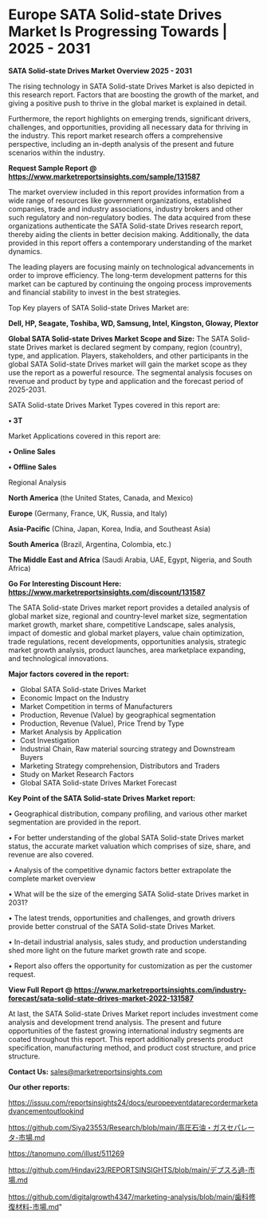 # Europe SATA Solid-state Drives Market Is Progressing Towards | 2025 - 2031

<Strong> SATA Solid-state Drives Market Overview 2025 - 2031</strong>

The rising technology in SATA Solid-state Drives Market is also depicted in this research report. Factors that are boosting the growth of the market, and giving a positive push to thrive in the global market is explained in detail.

Furthermore, the report highlights on emerging trends, significant drivers, challenges, and opportunities, providing all necessary data for thriving in the industry. This report market research offers a comprehensive perspective, including an in-depth analysis of the present and future scenarios within the industry.

<strong>Request Sample Report @ <a href=https://www.marketreportsinsights.com/sample/131587>https://www.marketreportsinsights.com/sample/131587</a></strong>

The market overview included in this report provides information from a wide range of resources like government organizations, established companies, trade and industry associations, industry brokers and other such regulatory and non-regulatory bodies. The data acquired from these organizations authenticate the SATA Solid-state Drives research report, thereby aiding the clients in better decision making. Additionally, the data provided in this report offers a contemporary understanding of the market dynamics.

The leading players are focusing mainly on technological advancements in order to improve efficiency. The long-term development patterns for this market can be captured by continuing the ongoing process improvements and financial stability to invest in the best strategies.

Top Key players of SATA Solid-state Drives Market are:

<strong>Dell, HP, Seagate, Toshiba, WD, Samsung, Intel, Kingston, Gloway, Plextor</strong>

<strong><b>Global SATA Solid-state Drives Market Scope and Size:</b></strong>
The SATA Solid-state Drives market is declared segment by company, region (country), type, and application. Players, stakeholders, and other participants in the global SATA Solid-state Drives market will gain the market scope as they use the report as a powerful resource. The segmental analysis focuses on revenue and product by type and application and the forecast period of 2025-2031.

SATA Solid-state Drives Market Types covered in this report are:

<strong>• 3T</strong>

Market Applications covered in this report are:

<strong>• Online Sales

• Offline Sales</strong> 

Regional Analysis

<strong>North America</strong> (the United States, Canada, and Mexico)

<strong>Europe</strong> (Germany, France, UK, Russia, and Italy)

<strong>Asia-Pacific</strong> (China, Japan, Korea, India, and Southeast Asia)

<strong>South America</strong> (Brazil, Argentina, Colombia, etc.)

<strong>The Middle East and Africa</strong> (Saudi Arabia, UAE, Egypt, Nigeria, and South Africa)

<strong>Go For Interesting Discount Here: <a href=https://www.marketreportsinsights.com/discount/131587>https://www.marketreportsinsights.com/discount/131587</a></strong>

The SATA Solid-state Drives market report provides a detailed analysis of global market size, regional and country-level market size, segmentation market growth, market share, competitive Landscape, sales analysis, impact of domestic and global market players, value chain optimization, trade regulations, recent developments, opportunities analysis, strategic market growth analysis, product launches, area marketplace expanding, and technological innovations.

<strong><b>Major factors covered in the report:</b></strong>
<ul>
  <li>Global SATA Solid-state Drives Market </li>
  <li>Economic Impact on the Industry</li>
  <li>Market Competition in terms of Manufacturers</li>
  <li>Production, Revenue (Value) by geographical segmentation</li>
  <li>Production, Revenue (Value), Price Trend by Type</li>
  <li>Market Analysis by Application</li>
  <li>Cost Investigation</li>
  <li>Industrial Chain, Raw material sourcing strategy and Downstream Buyers</li>
  <li>Marketing Strategy comprehension, Distributors and Traders</li>
  <li>Study on Market Research Factors</li>
  <li>Global SATA Solid-state Drives Market Forecast</li>
</ul>

<strong><b>Key Point of the SATA Solid-state Drives Market report:</b></strong>

• Geographical distribution, company profiling, and various other market segmentation are provided in the report.

• For better understanding of the global SATA Solid-state Drives market status, the accurate market valuation which comprises of size, share, and revenue are also covered.

• Analysis of the competitive dynamic factors better extrapolate the complete market overview

• What will be the size of the emerging SATA Solid-state Drives market in 2031?

• The latest trends, opportunities and challenges, and growth drivers provide better construal of the SATA Solid-state Drives Market.

• In-detail industrial analysis, sales study, and production understanding shed more light on the future market growth rate and scope.

• Report also offers the opportunity for customization as per the customer request.

<strong><b>View Full Report @ <a href=https://www.marketreportsinsights.com/industry-forecast/sata-solid-state-drives-market-2022-131587>https://www.marketreportsinsights.com/industry-forecast/sata-solid-state-drives-market-2022-131587</a></b></strong>


At last, the SATA Solid-state Drives Market report includes investment come analysis and development trend analysis. The present and future opportunities of the fastest growing international industry segments are coated throughout this report. This report additionally presents product specification, manufacturing method, and product cost structure, and price structure.

<strong>Contact Us:</strong>
sales@marketreportsinsights.com

<strong>Our other reports:</strong>

<a href=https://issuu.com/reportsinsights24/docs/europeeventdatarecordermarketadvancementoutlookind>https://issuu.com/reportsinsights24/docs/europeeventdatarecordermarketadvancementoutlookind</a>

<a href=https://github.com/Siya23553/Research/blob/main/高圧石油・ガスセパレータ-市場.md>https://github.com/Siya23553/Research/blob/main/高圧石油・ガスセパレータ-市場.md</a>

<a href=https://tanomuno.com/illust/511269>https://tanomuno.com/illust/511269</a>

<a href=https://github.com/Hindavi23/REPORTSINSIGHTS/blob/main/デプスろ過-市場.md>https://github.com/Hindavi23/REPORTSINSIGHTS/blob/main/デプスろ過-市場.md</a>

<a href=https://github.com/digitalgrowth4347/marketing-analysis/blob/main/歯科修復材料-市場.md>https://github.com/digitalgrowth4347/marketing-analysis/blob/main/歯科修復材料-市場.md</a>"
